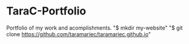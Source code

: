 # TaraC-Portfolio
Portfolio of my work and acomplishments.
"$ mkdir my-website"
"$ git clone https://github.com/taramariec/taramariec.github.io"
